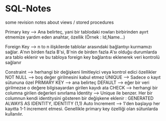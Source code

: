 # SQL-Notes
some revision notes about views / stored procedures

Primary key
--> Ana belirteç, yani bir tablodaki rowları birbirinden ayırt etmemize yardım eden anahtar, özellik (Örnek : Id,Name...)

Foreign Key
--> n to n ilişkilerde tablolar arasındaki bağlantıyı kurmamızı sağlar. A'nın birden fazla B'si, B'nin de birden fazla A'sı olduğu durumlarda ara tablo eklenir ve bu tabloya foreign key bağlantısı eklenerek veri kontrolü sağlanır

Constraint
--> herhangi bir değişkeni limitleyici veya kontrol edici özellikler
    NOT NULL --> boş değer girilmesini kabul etmez
    UNIQUE --> Sadece o kayıt sütununa özel
    PRIMARY KEY --> ana belirteç
    DEFAULT --> eğer bir veri girilmezse o değere bilgisayardan girilen kayıdı ata
    CHECK --> herhangi bir columna girilen değerleri sınırlama
    Identity --> Unique ile benzer. Her bir columnun kendi identitysini gösteren bir değişkene eklenir : GENERATED ALWAYS AS IDENTITY, IDENTITY (1,1) 
    Auto Increment --> 1'den başlayıp her kayıtta 1-1 increment etmesi. Genellikle primary key özelliği olan sütunlarda kullanılır.
